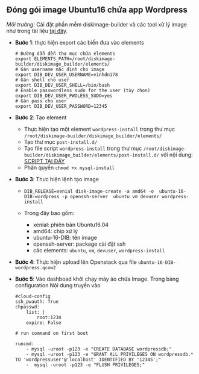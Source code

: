 ## Đóng gói image Ubuntu16 chứa app Wordpress

*Môi trường*: Cài đặt phần mềm diskimage-builder và các tool xử lý image như trong tài liệu [tại đây](https://github.com/vinhducnguyen1708/Tim-hieu-OpenStack/blob/master/Image%20Create/Diskimage-Builder.md).

- **Bước 1**: thực hiện export các biến đưa vào elements
    ```
    # Đường dẫn đến thư mục chứa elements
    export ELEMENTS_PATH=/root/diskimage-builder/diskimage_builder/elements/
    # Gán username mặc định cho image
    export DIB_DEV_USER_USERNAME=vinhdn178
    # Gán shell cho user
    export DIB_DEV_USER_SHELL=/bin/bash
    # Enable passwordless sudo for the user (tùy chọn)
    export DIB_DEV_USER_PWDLESS_SUDO=yes
    # Gán pass cho user
    export DIB_DEV_USER_PASSWORD=12345
    ```

- **Bước 2**: Tạo element 
    - Thực hiện tạo một element `wordpress-install` trong thư mục `/root/diskimage-builder/diskimage_builder/elements/`
    - Tạo thư mục `post-install.d/`
    - Tạo file script `wordpress-install`  trong thư mục `/root/diskimage-builder/diskimage_builder/elements/post-install.d/`
     với nội dung:
        [SCRIPT TẠI ĐÂY](script/U16-script-Wordpress.sh)
    - Phân quyền `chmod +x mysql-install`
- **Bước 3**: Thưc hiện lệnh tạo image
   -    ```
        DIB_RELEASE=xenial disk-image-create -a amd64 -o  ubuntu-16-DIB-wordpress -p openssh-server  ubuntu vm devuser wordpress-install
        ```
    - Trong đây bao gồm:
        
        - xenial: phiên bản Ubuntu16.04
        - amd64: chip xử lý
        - ubuntu-16-DIB: tên image
        - openssh-server: package cài đặt ssh
        - các elements: `ubuntu`, `vm`, `devuser`, `wordpress-install`
- **Bước 4**: Thực hiện upload lên Openstack qua file `ubuntu-16-DIB-wordpress.qcow2`

- **Bước 5**: Vào dashboad khởi chạy máy ảo chứa Image. Trong bảng configuration
Nội dung truyền vào
    ```
    #cloud-config
    ssh_pwauth: True
    chpasswd:
        list: |
            root:1234
        expire: False

    # run command on first boot

    runcmd:
        - mysql -uroot -p123 -e "CREATE DATABASE wordpressdb;"
        - mysql -uroot -p123 -e "GRANT ALL PRIVILEGES ON wordpressdb.* TO 'wordpressuser'@'localhost' IDENTIFIED BY '12345';"
        -  mysql -uroot -p123 -e "FLUSH PRIVILEGES;"
    ```